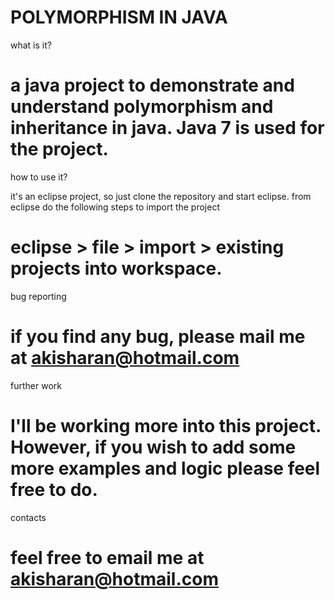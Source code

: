 POLYMORPHISM IN JAVA
=====================

what is it?

a java project to demonstrate and understand polymorphism and
inheritance in java. Java 7 is used for the project.
===================================================================

how to use it?

it's an eclipse project, so just clone the repository and start
eclipse. from eclipse do the following steps to import the project

eclipse > file > import > existing projects into workspace.
====================================================================

bug reporting

if you find any bug, please mail me at akisharan@hotmail.com
====================================================================

further work

I'll be working more into this project. However, if you wish to add some
more examples and logic please feel free to do.
========================================================================

contacts

feel free to email me at akisharan@hotmail.com
=========================================================================